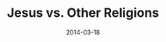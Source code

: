 ---
layout: music 
title: "Jesus vs. Other Religions"
series: "Heavyweights 2"
date: 2014-03-18 
description: "Aren’t all religions basically the same?"
audio: "http://www.crossroads.net/players/media/hq/heavyweights2_wk6.mp3"
audio-duration: "00:00"
src: "http://www.crossroads.net/players/media/series/190x110HeavyWeights14.jpg"
---